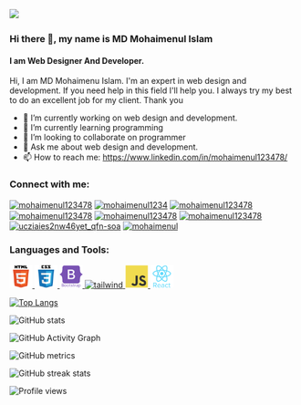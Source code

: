 ![](https://wallpaperaccess.com/thumb/1877565.png)
### Hi there 👋, my name is MD Mohaimenul Islam
#### I am Web Designer And Developer.

Hi,
I am MD Mohaimenu Islam.
I'm an expert in web design and development. If you need help in this field I'll help you.
I always try my best to do an excellent job for my client.
Thank you

 

- 🔭 I’m currently working on web design and development. 
- 🌱 I’m currently learning programming 
- 👯 I’m looking to collaborate on  programmer 
- 💬 Ask me about web design and development. 
- 📫 How to reach me: https://www.linkedin.com/in/mohaimenul123478/ 

<h3 align="left">Connect with me:</h3>
<p align="left">
<a href="https://codepen.io/mohaimenul123478" target="blank"><img align="center" src="https://raw.githubusercontent.com/rahuldkjain/github-profile-readme-generator/master/src/images/icons/Social/codepen.svg" alt="mohaimenul123478" height="30" width="40" /></a>
<a href="https://twitter.com/mohaimenul1234" target="blank"><img align="center" src="https://raw.githubusercontent.com/rahuldkjain/github-profile-readme-generator/master/src/images/icons/Social/twitter.svg" alt="mohaimenul1234" height="30" width="40" /></a>
<a href="https://linkedin.com/in/mohaimenul123478" target="blank"><img align="center" src="https://raw.githubusercontent.com/rahuldkjain/github-profile-readme-generator/master/src/images/icons/Social/linked-in-alt.svg" alt="mohaimenul123478" height="30" width="40" /></a>
<a href="https://fb.com/mohaimenul123478" target="blank"><img align="center" src="https://raw.githubusercontent.com/rahuldkjain/github-profile-readme-generator/master/src/images/icons/Social/facebook.svg" alt="mohaimenul123478" height="30" width="40" /></a>
<a href="https://instagram.com/mohaimenul123478" target="blank"><img align="center" src="https://raw.githubusercontent.com/rahuldkjain/github-profile-readme-generator/master/src/images/icons/Social/instagram.svg" alt="mohaimenul123478" height="30" width="40" /></a>
<a href="https://dribbble.com/mohaimenul123478" target="blank"><img align="center" src="https://raw.githubusercontent.com/rahuldkjain/github-profile-readme-generator/master/src/images/icons/Social/dribbble.svg" alt="mohaimenul123478" height="30" width="40" /></a>
<a href="https://www.youtube.com/c/ucziaies2nw46yet_qfn-soa" target="blank"><img align="center" src="https://raw.githubusercontent.com/rahuldkjain/github-profile-readme-generator/master/src/images/icons/Social/youtube.svg" alt="ucziaies2nw46yet_qfn-soa" height="30" width="40" /></a>
<a href="https://www.leetcode.com/mohaimenul" target="blank"><img align="center" src="https://raw.githubusercontent.com/rahuldkjain/github-profile-readme-generator/master/src/images/icons/Social/leet-code.svg" alt="mohaimenul" height="30" width="40" /></a>
</p>

<h3 align="left">Languages and Tools:</h3>
<p align="left">
 <a href="https://www.w3.org/html/" target="_blank" rel="noreferrer"> <img src="https://raw.githubusercontent.com/devicons/devicon/master/icons/html5/html5-original-wordmark.svg" alt="html5" width="40" height="40"/> </a>
 <a href="https://www.w3schools.com/css/" target="_blank" rel="noreferrer"> <img src="https://raw.githubusercontent.com/devicons/devicon/master/icons/css3/css3-original-wordmark.svg" alt="css3" width="40" height="40"/> </a>
 <a href="https://getbootstrap.com" target="_blank" rel="noreferrer"> <img src="https://raw.githubusercontent.com/devicons/devicon/master/icons/bootstrap/bootstrap-plain-wordmark.svg" alt="bootstrap" width="40" height="40"/> </a> 
 <a href="https://tailwindcss.com/" target="_blank" rel="noreferrer"> <img src="https://www.vectorlogo.zone/logos/tailwindcss/tailwindcss-icon.svg" alt="tailwind" width="40" height="40"/> </a>
   <a href="https://developer.mozilla.org/en-US/docs/Web/JavaScript" target="_blank" rel="noreferrer"> <img src="https://raw.githubusercontent.com/devicons/devicon/master/icons/javascript/javascript-original.svg" alt="javascript" width="40" height="40"/> </a>
  <a href="https://reactjs.org/" target="_blank" rel="noreferrer"> <img src="https://raw.githubusercontent.com/devicons/devicon/master/icons/react/react-original-wordmark.svg" alt="react" width="40" height="40"/> </a>
</p>

 



[![Top Langs](https://github-readme-stats.vercel.app/api/top-langs/?username=mohaimenul123478)](https://github.com/anuraghazra/github-readme-stats)

![GitHub stats](https://github-readme-stats.vercel.app/api?username=mohaimenul123478&show_icons=true&count_private=true)  

![GitHub Activity Graph](https://activity-graph.herokuapp.com/graph?username=mohaimenul123478)  

![GitHub metrics](https://metrics.lecoq.io/mohaimenul123478)  

![GitHub streak stats](https://github-readme-streak-stats.herokuapp.com/?user=mohaimenul123478)  

![Profile views](https://gpvc.arturio.dev/mohaimenul123478)  
